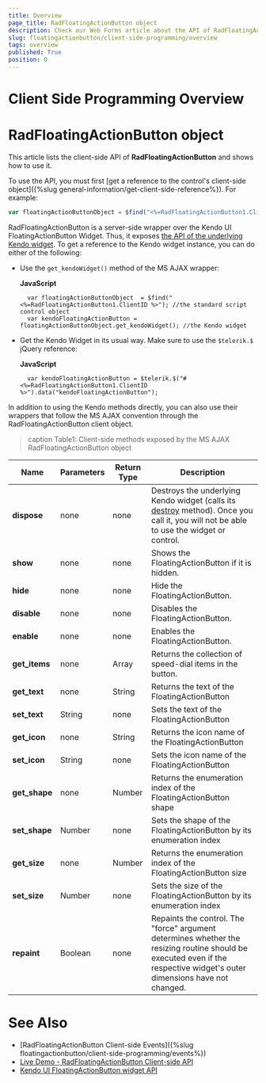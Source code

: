 ```yaml
---
title: Overview
page_title: RadFloatingActionButton object
description: Check our Web Forms article about the API of RadFloatingActionButton object.
slug: floatingactionbutton/client-side-programming/overview
tags: overview
published: True
position: 0
---
```


# Client Side Programming Overview

# RadFloatingActionButton object

This article lists the client-side API of **RadFloatingActionButton** and shows how to use it.

To use the API, you must first [get a reference to the control's client-side object]({%slug general-information/get-client-side-reference%}). For example:

````JavaScript
var floatingActionButtonObject = $find("<%=RadFloatingActionButton1.ClientID %>");
````

RadFloatingActionButton is a server-side wrapper over the Kendo UI FloatingActionButton Widget. Thus, it exposes [the API of the underlying Kendo widget](https://docs.telerik.com/kendo-ui/api/javascript/ui/floatingactionbutton). To get a reference to the Kendo widget instance, you can do either of the following:

* Use the `get_kendoWidget()` method of the MS AJAX wrapper:

    **JavaScript**

        var floatingActionButtonObject  = $find("<%=RadFloatingActionButton1.ClientID %>"); //the standard script control object
        var kendoFloatingActionButton = floatingActionButtonObject.get_kendoWidget(); //the Kendo widget


* Get the Kendo Widget in its usual way. Make sure to use the `$telerik.$` jQuery reference:

    **JavaScript**
    
        var kendoFloatingActionButton = $telerik.$("#<%=RadFloatingActionButton1.ClientID %>").data("kendoFloatingActionButton"); 


In addition to using the Kendo methods directly, you can also use their wrappers that follow the MS AJAX convention through the RadFloatingActionButton client object.

>caption Table1: Client-side methods exposed by the MS AJAX RadFloatingActionButton object

| Name | Parameters | Return Type | Description |
| ------ | ------ | ------ | ------ |
| **dispose** |none|none|Destroys the underlying Kendo widget (calls its [destroy](https://docs.telerik.com/kendo-ui/api/javascript/ui/floatingactionbutton/methods/destroy) method). Once you call it, you will not be able to use the widget or control.|
| **show** |none|none|Shows the FloatingActionButton if it is hidden.  |
| **hide** |none|none|Hide the FloatingActionButton.  |
| **disable** |none|none|Disables the FloatingActionButton. |
| **enable** |none|none|Enables the FloatingActionButton.  |
| **get_items** |none|Array|Returns the collection of speed-dial items in the button. |
| **get_text** |none|String|Returns the text of the FloatingActionButton|
| **set_text** |String|none|Sets the text of the FloatingActionButton|
| **get_icon** |none|String|Returns the icon name of the FloatingActionButton|
| **set_icon** |String|none|Sets the icon name of the FloatingActionButton|
| **get_shape** |none|Number|Returns the enumeration index of the FloatingActionButton shape|
| **set_shape** |Number|none|Sets the shape of the FloatingActionButton by its enumeration index|
| **get_size** |none|Number|Returns the enumeration index of the FloatingActionButton size|
| **set_size** |Number|none|Sets the size of the FloatingActionButton by its enumeration index|
| **repaint** |Boolean|none| Repaints the control. The "force" argument determines whether the resizing routine should be executed even if the respective widget's outer dimensions have not changed.|


# See Also

 * [RadFloatingActionButton Client-side Events]({%slug floatingactionbutton/client-side-programming/events%})
 * [Live Demo - RadFloatingActionButton Client-side API](https://demos.telerik.com/aspnet-ajax/floatingactionbutton/api/defaultcs.aspx)
 * [Kendo UI FloatingActionButton widget API](https://docs.telerik.com/kendo-ui/api/javascript/ui/floatingactionbutton)


